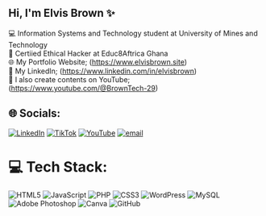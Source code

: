 ## Hi, I'm Elvis Brown ✨

💻 Information Systems and Technology student at University of Mines and Technology<br />
📌 Certiied Ethical Hacker at Educ8Aftrica Ghana<br />
🌐 My Portfolio Website; (https://www.elvisbrown.site)<br />
🔗 My LinkedIn; (https://www.linkedin.com/in/elvisbrown)<br />
🎥 I also create contents on YouTube; (https://www.youtube.com/@BrownTech-29)


## 🌐 Socials:
[![LinkedIn](https://img.shields.io/badge/LinkedIn-%230077B5.svg?logo=linkedin&logoColor=white)](https://linkedin.com/in/@elvisbrown) [![TikTok](https://img.shields.io/badge/TikTok-%23000000.svg?logo=TikTok&logoColor=white)](https://tiktok.com/@@elsbee29) [![YouTube](https://img.shields.io/badge/YouTube-%23FF0000.svg?logo=YouTube&logoColor=white)](https://youtube.com/@@BrownTech-29) [![email](https://img.shields.io/badge/Email-D14836?logo=gmail&logoColor=white)](mailto:elsbee29@gmail.com) 

# 💻 Tech Stack:
![HTML5](https://img.shields.io/badge/html5-%23E34F26.svg?style=for-the-badge&logo=html5&logoColor=white) ![JavaScript](https://img.shields.io/badge/javascript-%23323330.svg?style=for-the-badge&logo=javascript&logoColor=%23F7DF1E) ![PHP](https://img.shields.io/badge/php-%23777BB4.svg?style=for-the-badge&logo=php&logoColor=white) ![CSS3](https://img.shields.io/badge/css3-%231572B6.svg?style=for-the-badge&logo=css3&logoColor=white) ![WordPress](https://img.shields.io/badge/WordPress-%23117AC9.svg?style=for-the-badge&logo=WordPress&logoColor=white) ![MySQL](https://img.shields.io/badge/mysql-4479A1.svg?style=for-the-badge&logo=mysql&logoColor=white) ![Adobe Photoshop](https://img.shields.io/badge/adobe%20photoshop-%2331A8FF.svg?style=for-the-badge&logo=adobe%20photoshop&logoColor=white) ![Canva](https://img.shields.io/badge/Canva-%2300C4CC.svg?style=for-the-badge&logo=Canva&logoColor=white) ![GitHub](https://img.shields.io/badge/github-%23121011.svg?style=for-the-badge&logo=github&logoColor=white)
